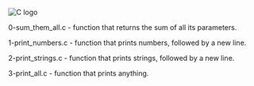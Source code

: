 ![C logo](https://seeklogo.com/images/C/c-programming-language-logo-9B32D017B1-seeklogo.com.png)

0-sum_them_all.c - function that returns the sum of all its parameters.

1-print_numbers.c - function that prints numbers, followed by a new line.

2-print_strings.c - function that prints strings, followed by a new line.

3-print_all.c - function that prints anything.
